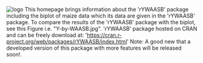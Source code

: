 
![logo](https://github.com/user-attachments/assets/11a4a7c1-bcc9-4a30-9f1b-ddb55f642f55)
This homepage brings information about the 'rYWAASB' package including the biplot of maize data which its data are given in the 'rYWAASB' package. To compare the results of the 'rYWAASB' package with the biplot, see this Figure i.e. "Y-by-WAASB.jpg". 'rYWAASB' package hosted on CRAN and can be freely download at: 'https://cran.r-project.org/web/packages/rYWAASB/index.html' Note: A good new that a developed version of this package with more features will be released soon!.
